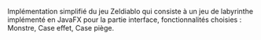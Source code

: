 Implémentation simplifié du jeu Zeldiablo qui consiste à un jeu de labyrinthe implémenté en JavaFX pour la partie interface, fonctionnalités choisies : Monstre, Case effet, Case piège.

